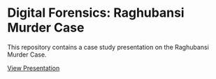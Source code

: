 # Digital Forensics: Raghubansi Murder Case

This repository contains a case study presentation on the Raghubansi Murder Case.  

[View Presentation](https://www.canva.com/design/DAGxgghX0xU/VzPImFQ1EfZPO8Bm85SjuA/edit?utm_content=DAGxgghX0xU&utm_campaign=designshare&utm_medium=link2&utm_source=sharebutton
)

